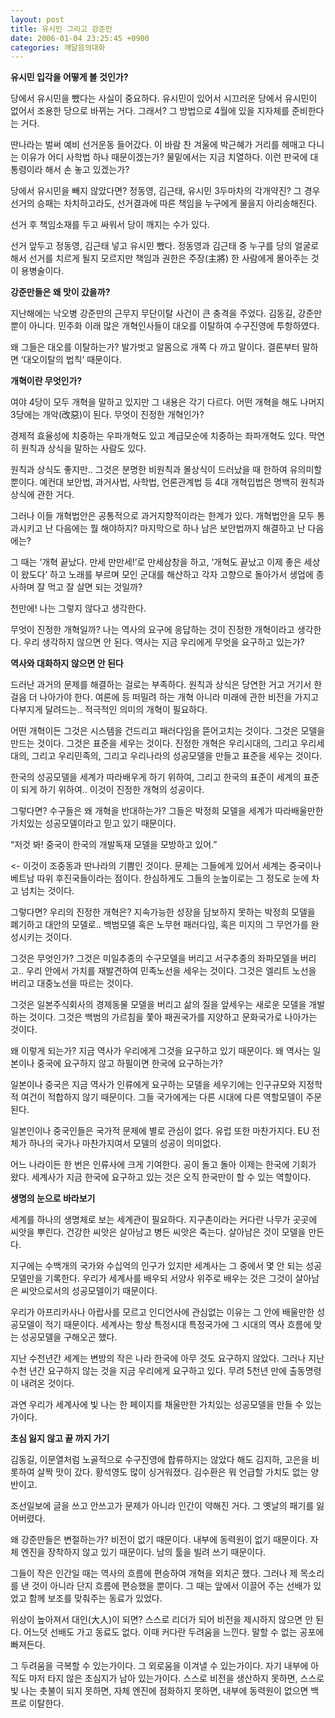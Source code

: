 ```yaml
---
layout: post
title: 유시민 그리고 강준만
date: 2006-01-04 23:25:45 +0900
categories: 깨달음의대화
---
```

**유시민 입각을 어떻게 볼 것인가?**

당에서 유시민을 뺐다는 사실이 중요하다. 유시민이 있어서 시끄러운 당에서 유시민이 없어서 조용한 당으로 바뀌는 거다. 그래서? 그 방법으로 4월에 있을 지자체를 준비한다는 거다.

딴나라는 벌써 예비 선거운동 들어갔다. 이 바람 찬 겨울에 박근혜가 거리를 헤매고 다니는 이유가 어디 사학법 하나 때문이겠는가? 물밑에서는 지금 치열하다. 이런 판국에 대통령이라 해서 손 놓고 있겠는가? 

당에서 유시민을 빼지 않았다면? 정동영, 김근태, 유시민 3두마차의 각개약진? 그 경우 선거의 승패는 차치하고라도, 선거결과에 따른 책임을 누구에게 물을지 아리송해진다. 

선거 후 책임소재를 두고 싸워서 당이 깨지는 수가 있다. 

선거 앞두고 정동영, 김근태 넣고 유시민 뺐다. 정동영과 김근태 중 누구를 당의 얼굴로 해서 선거를 치르게 될지 모르지만 책임과 권한은 주장(主將) 한 사람에게 몰아주는 것이 용병술이다. 





**강준만들은 왜 맛이 갔을까?**

지난해에는 낙오병 강준만의 근무지 무단이탈 사건이 큰 충격을 주었다. 김동길, 강준만 뿐이 아니다. 민주화 이래 많은 개혁인사들이 대오를 이탈하여 수구진영에 투항하였다. 

왜 그들은 대오를 이탈하는가? 발가벗고 알몸으로 개쪽 다 까고 말이다. 결론부터 말하면 ‘대오이탈의 법칙’ 때문이다. 

**개혁이란 무엇인가?**

여야 4당이 모두 개혁을 말하고 있지만 그 내용은 각기 다르다. 어떤 개혁을 해도 나머지 3당에는 개악(改惡)이 된다. 무엇이 진정한 개혁인가?

경제적 효율성에 치중하는 우파개혁도 있고 계급모순에 치중하는 좌파개혁도 있다. 막연히 원칙과 상식을 말하는 사람도 있다. 

원칙과 상식도 좋지만.. 그것은 분명한 비원칙과 몰상식이 드러났을 때 한하여 유의미할 뿐이다. 예컨대 보안법, 과거사법, 사학법, 언론관계법 등 4대 개혁입법은 명백히 원칙과 상식에 관한 거다. 

그러나 이들 개혁법안은 공통적으로 과거지향적이라는 한계가 있다. 개혁법안을 모두 통과시키고 난 다음에는 뭘 해야하지? 마지막으로 하나 남은 보안법까지 해결하고 난 다음에는? 

그 때는 ‘개혁 끝났다. 만세 만만세!’로 만세삼창을 하고, ‘개혁도 끝났고 이제 좋은 세상이 왔도다’ 하고 노래를 부르며 모인 군대를 해산하고 각자 고향으로 돌아가서 생업에 종사하며 잘 먹고 잘 살면 되는 것일까?

천만에! 나는 그렇지 않다고 생각한다. 

무엇이 진정한 개혁일까? 나는 역사의 요구에 응답하는 것이 진정한 개혁이라고 생각한다. 우리 생각하지 않으면 안 된다. 역사는 지금 우리에게 무엇을 요구하고 있는가? 

**역사와 대화하지 않으면 안 된다** 

드러난 과거의 문제를 해결하는 걸로는 부족하다. 원칙과 상식은 당연한 거고 거기서 한 걸음 더 나아가야 한다. 여론에 등 떠밀려 하는 개혁 아니라 미래에 관한 비전을 가지고 다부지게 달려드는.. 적극적인 의미의 개혁이 필요하다. 

어떤 개혁이든 그것은 시스템을 건드리고 패러다임을 뜯어고치는 것이다. 그것은 모델을 만드는 것이다. 그것은 표준을 세우는 것이다. 진정한 개혁은 우리시대의, 그리고 우리세대의, 그리고 우리민족의, 그리고 우리나라의 성공모델을 만들고 표준을 세우는 것이다. 

한국의 성공모델을 세계가 따라배우게 하기 위하여, 그리고 한국의 표준이 세계의 표준이 되게 하기 위하여.. 이것이 진정한 개혁의 성공이다. 

그렇다면? 수구들은 왜 개혁을 반대하는가? 그들은 박정희 모델을 세계가 따라배울만한 가치있는 성공모델이라고 믿고 있기 때문이다. 

“저것 봐! 중국이 한국의 개발독재 모델을 모방하고 있어.” 

<- 이것이 조중동과 딴나라의 기쁨인 것이다. 문제는 그들에게 있어서 세계는 중국이나 베트남 따위 후진국들이라는 점이다. 한심하게도 그들의 눈높이로는 그 정도로 눈에 차고 넘치는 것이다. 

그렇다면? 우리의 진정한 개혁은? 지속가능한 성장을 담보하지 못하는 박정희 모델을 폐기하고 대안의 모델로.. 백범모델 혹은 노무현 패러다임, 혹은 미지의 그 무언가를 완성시키는 것이다. 

그것은 무엇인가? 그것은 미일추종의 수구모델을 버리고 서구추종의 좌파모델을 버리고.. 우리 안에서 가치를 재발견하여 민족노선을 세우는 것이다. 그것은 엘리트 노선을 버리고 대중노선을 따르는 것이다. 

그것은 일본주식회사의 경제동물 모델을 버리고 삶의 질을 앞세우는 새로운 모델을 개발하는 것이다. 그것은 백범의 가르침을 쫓아 패권국가를 지양하고 문화국가로 나아가는 것이다. 

왜 이렇게 되는가? 지금 역사가 우리에게 그것을 요구하고 있기 때문이다. 왜 역사는 일본이나 중국에 요구하지 않고 하필이면 한국에 요구하는가? 

일본이나 중국은 지금 역사가 인류에게 요구하는 모델을 세우기에는 인구규모와 지정학적 여건이 적합하지 않기 때문이다. 그들 국가에게는 다른 시대에 다른 역할모델이 주문된다. 

일본인이나 중국인들은 국가적 문제에 별로 관심이 없다. 유럽 또한 마찬가지다. EU 전체가 하나의 국가나 마찬가지여서 모델의 성공이 의미없다. 

어느 나라이든 한 번은 인류사에 크게 기여한다. 공이 돌고 돌아 이제는 한국에 기회가 왔다. 세계사가 지금 한국에 요구하고 있는 것은 오직 한국만이 할 수 있는 역할이다. 

**생명의 눈으로 바라보기**

세계를 하나의 생명체로 보는 세계관이 필요하다. 지구촌이라는 커다란 나무가 곳곳에 씨앗을 뿌린다. 건강한 씨앗은 살아남고 병든 씨앗은 죽는다. 살아남은 것이 모델을 만든다. 

지구에는 수백개의 국가와 수십억의 인구가 있지만 세계사는 그 중에서 몇 안 되는 성공모델만을 기록한다. 우리가 세계사를 배우되 서양사 위주로 배우는 것은 그것이 살아남은 씨앗으로서의 성공모델이기 때문이다. 

우리가 아프리카사나 아랍사를 모르고 인디언사에 관심없는 이유는 그 안에 배울만한 성공모델이 적기 때문이다. 세계사는 항상 특정시대 특정국가에 그 시대의 역사 흐름에 맞는 성공모델을 구해오곤 했다. 

지난 수천년간 세계는 변방의 작은 나라 한국에 아무 것도 요구하지 않았다. 그러나 지난 수천 년간 요구하지 않는 것을 지금 우리에게 요구하고 있다. 무려 5천년 만에 출동명령이 내려온 것이다. 

과연 우리가 세계사에 빛 나는 한 페이지를 채울만한 가치있는 성공모델을 만들 수 있는가이다. 

**초심 잃지 않고 끝 까지 가기**

김동길, 이문열처럼 노골적으로 수구진영에 합류하지는 않았다 해도 김지하, 고은을 비롯하여 살짝 맛이 갔다. 황석영도 많이 싱거워졌다. 김수환은 뭐 언급할 가치도 없는 양반이고. 

조선일보에 글을 쓰고 안쓰고가 문제가 아니라 인간이 약해진 거다. 그 옛날의 패기를 잃어버렸다. 

왜 강준만들은 변절하는가? 비전이 없기 때문이다. 내부에 동력원이 없기 때문이다. 자체 엔진을 장착하지 않고 있기 때문이다. 남의 툴을 빌려 쓰기 때문이다. 

그들이 작은 인간일 때는 역사의 흐름에 편승하여 개혁을 외치곤 했다. 그러나 제 목소리를 낸 것이 아니라 단지 흐름에 편승했을 뿐이다. 그 때는 앞에서 이끌어 주는 선배가 있었고 함께 보조를 맞춰주는 동료가 있었다.

위상이 높아져서 대인(大人)이 되면? 스스로 리더가 되어 비전을 제시하지 않으면 안 된다. 어느덧 선배도 가고 동료도 없다. 이때 커다란 두려움을 느낀다. 말할 수 없는 공포에 빠져든다. 

그 두려움을 극복할 수 있는가이다. 그 외로움을 이겨낼 수 있는가이다. 자기 내부에 아직도 마저 타지 않은 초심지가 남아 있는가이다. 스스로 비전을 생산하지 못하면, 스스로 빛 나는 촛불이 되지 못하면, 자체 엔진에 점화하지 못하면, 내부에 동력원이 없으면 백프로 이탈한다.